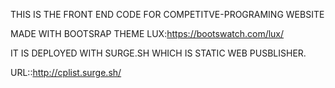 THIS IS THE FRONT END CODE FOR COMPETITVE-PROGRAMING WEBSITE

MADE WITH BOOTSRAP THEME LUX:https://bootswatch.com/lux/

IT IS DEPLOYED WITH SURGE.SH WHICH IS STATIC WEB PUSBLISHER.



URL::http://cplist.surge.sh/